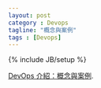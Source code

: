 ```yaml
---
layout: post
category : Devops
tagline: "概念與案例"
tags : [Devops]
---
```

{% include JB/setup %}

[DevOps 介紹：概念與案例](http://nodejust.com/devops-introduction-case-study/).
